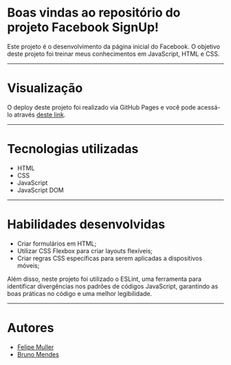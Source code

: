 # Boas vindas ao repositório do projeto Facebook SignUp!

Este projeto é o desenvolvimento da página inicial do Facebook. O objetivo deste projeto foi treinar meus conhecimentos em JavaScript, HTML e CSS.

---

# Visualização

O deploy deste projeto foi realizado via GitHub Pages e você pode acessá-lo através [deste link](https://felipemuller20.github.io/facebook-signup-project/).

---

# Tecnologias utilizadas

- HTML
- CSS
- JavaScript
- JavaScript DOM

---

# Habilidades desenvolvidas

- Criar formulários em HTML;
- Utilizar CSS Flexbox para criar layouts flexíveis;
- Criar regras CSS específicas para serem aplicadas a dispositivos móveis;

Além disso, neste projeto foi utilizado o ESLint, uma ferramenta para identificar divergências nos padrões de códigos JavaScript, garantindo as boas práticas no código e uma melhor legibilidade.

---

# Autores

- [Felipe Muller](https://github.com/felipemuller20)
- [Bruno Mendes](https://github.com/bruno-s-mendes)
